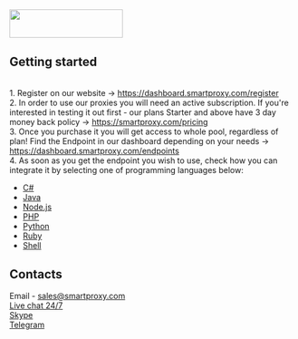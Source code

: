 ## <img src="https://smartproxy.com/wp-content/themes/smartproxy/images/smartproxy-logo.svg" alt="" width="200" height="50">
## Getting started

<br> 1. Register on our website -> https://dashboard.smartproxy.com/register
<br> 2. In order to use our proxies you will need an active subscription. If you're interested in testing it out first - our plans Starter and above have 3 day money back policy -> https://smartproxy.com/pricing
<br> 3. Once you purchase it you will get access to whole pool, regardless of plan! Find the Endpoint in our dashboard depending on your needs -> https://dashboard.smartproxy.com/endpoints
<br> 4. As soon as you get the endpoint you wish to use, check how you can integrate it by selecting one of programming languages below:

* [C#](https://github.com/Smartproxy/Smartproxy/blob/master/code-examples/csharp/csharp.cs)
* [Java](https://github.com/Smartproxy/Smartproxy/blob/master/code-examples/java/java.java)
* [Node.js](https://github.com/Smartproxy/Smartproxy/blob/master/code-examples/nodejs/node.js)
* [PHP](https://github.com/Smartproxy/Smartproxy/blob/master/code-examples/php/php.php)
* [Python](https://github.com/Smartproxy/Smartproxy/blob/master/code-examples/python/python.py)
* [Ruby](https://github.com/Smartproxy/Smartproxy/blob/master/code-examples/ruby/ruby.rb)
* [Shell](https://github.com/Smartproxy/Smartproxy/blob/master/code-examples/shell/shell.sh)

## Contacts
Email - sales@smartproxy.com
<br><a href="https://smartproxy.com">Live chat 24/7</a>
<br><a href="https://join.skype.com/invite/bZDHw4NZg2G9">Skype</a>
<br><a href="https://t.me/smartproxy_com">Telegram</a>

